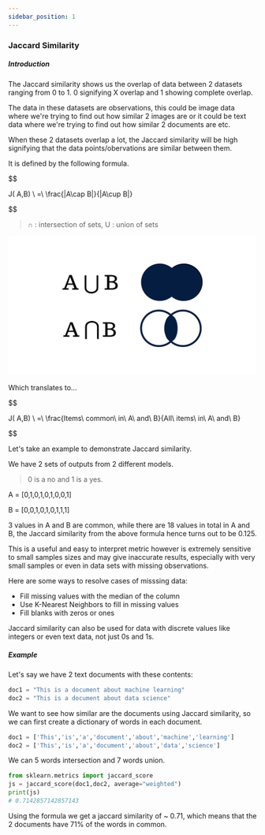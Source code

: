 ```yaml
---
sidebar_position: 1
---
```


### Jaccard Similarity

##### Introduction

The Jaccard similarity shows us the overlap of data between 2 datasets ranging from 0 to 1.
0 signifying X overlap and 1 showing complete overlap.

The data in these datasets are observations, this could be image data where we're trying to find out how similar 2 images are or it could be text data where we're trying to find out how similar 2 documents are etc.

When these 2 datasets overlap a lot, the Jaccard similarity will be high signifying that the data points/obervations are similar between them.

It is defined by the following formula.

$$

J( A,B) \ =\ \frac{|A\cap B|}{|A\cup B|}

$$

> ∩ : intersection of sets, U : union of sets

![1.png](../images/04_JS/1.png)


Which translates to...

$$

J( A,B) \ =\ \frac{Items\ common\ in\ A\ and\ B}{All\ items\ in\ A\ and\ B}

$$

Let's take an example to demonstrate Jaccard similarity.

We have 2 sets of outputs from 2 different models.
> 0 is a no and 1 is a yes.

A = [0,1,0,1,0,1,0,0,1]

B = [0,0,1,0,1,0,1,1,1]


3 values in A and B are common, while there are 18 values in total in A and B, the Jaccard similarity from the above formula hence turns out to be 0.125. 

This is a useful and easy to interpret metric however is extremely sensitive to small samples sizes and may give inaccurate results, especially with very small samples or even in data sets with missing observations.

Here are some ways to resolve cases of misssing data:
- Fill missing values with the median of the column
- Use K-Nearest Neighbors to fill in missing values
- Fill blanks with zeros or ones

Jaccard similarity can also be used for data with discrete values like integers or even text data, not just 0s and 1s.

##### Example

Let's say we have 2 text documents with these contents:

```py
doc1 = "This is a document about machine learning"
doc2 = "This is a document about data science"
```

We want to see how similar are the documents using Jaccard similarity, so we can first create a dictionary of words in each document.

```py
doc1 = ['This','is','a','document','about','machine','learning']
doc2 = ['This','is','a','document','about','data','science']
```

We can 5 words intersection and 7 words union.
```py
from sklearn.metrics import jaccard_score
js = jaccard_score(doc1,doc2, average="weighted")
print(js)
# 0.7142857142857143
```

Using the formula we get a jaccard similarity of ~ 0.71, which means that the 2 documents have 71% of the words in common.
